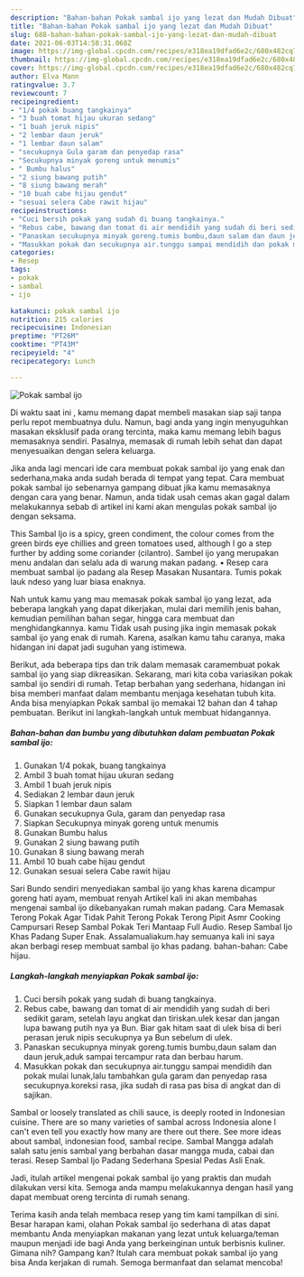 ```yaml
---
description: "Bahan-bahan Pokak sambal ijo yang lezat dan Mudah Dibuat"
title: "Bahan-bahan Pokak sambal ijo yang lezat dan Mudah Dibuat"
slug: 688-bahan-bahan-pokak-sambal-ijo-yang-lezat-dan-mudah-dibuat
date: 2021-06-03T14:58:31.068Z
image: https://img-global.cpcdn.com/recipes/e318ea19dfad6e2c/680x482cq70/pokak-sambal-ijo-foto-resep-utama.jpg
thumbnail: https://img-global.cpcdn.com/recipes/e318ea19dfad6e2c/680x482cq70/pokak-sambal-ijo-foto-resep-utama.jpg
cover: https://img-global.cpcdn.com/recipes/e318ea19dfad6e2c/680x482cq70/pokak-sambal-ijo-foto-resep-utama.jpg
author: Elva Mann
ratingvalue: 3.7
reviewcount: 7
recipeingredient:
- "1/4 pokak buang tangkainya"
- "3 buah tomat hijau ukuran sedang"
- "1 buah jeruk nipis"
- "2 lembar daun jeruk"
- "1 lembar daun salam"
- "secukupnya Gula garam dan penyedap rasa"
- "Secukupnya minyak goreng untuk menumis"
- " Bumbu halus"
- "2 siung bawang putih"
- "8 siung bawang merah"
- "10 buah cabe hijau gendut"
- "sesuai selera Cabe rawit hijau"
recipeinstructions:
- "Cuci bersih pokak yang sudah di buang tangkainya."
- "Rebus cabe, bawang dan tomat di air mendidih yang sudah di beri sedikit garam, setelah layu angkat dan tiriskan.ulek kesar dan jangan lupa bawang putih nya ya Bun. Biar gak hitam saat di ulek bisa di beri perasan jeruk nipis secukupnya ya Bun sebelum di ulek."
- "Panaskan secukupnya minyak goreng.tumis bumbu,daun salam dan daun jeruk,aduk sampai tercampur rata dan berbau harum."
- "Masukkan pokak dan secukupnya air.tunggu sampai mendidih dan pokak mulai lunak,lalu tambahkan gula garam dan penyedap rasa secukupnya.koreksi rasa, jika sudah di rasa pas bisa di angkat dan di sajikan."
categories:
- Resep
tags:
- pokak
- sambal
- ijo

katakunci: pokak sambal ijo 
nutrition: 215 calories
recipecuisine: Indonesian
preptime: "PT26M"
cooktime: "PT43M"
recipeyield: "4"
recipecategory: Lunch

---
```



![Pokak sambal ijo](https://img-global.cpcdn.com/recipes/e318ea19dfad6e2c/680x482cq70/pokak-sambal-ijo-foto-resep-utama.jpg)

Di waktu  saat ini , kamu memang dapat membeli masakan siap saji tanpa perlu repot membuatnya dulu. Namun, bagi anda yang ingin menyuguhkan masakan eksklusif pada orang tercinta, maka kamu memang lebih bagus memasaknya sendiri. Pasalnya, memasak di rumah lebih sehat dan dapat menyesuaikan dengan selera keluarga.

Jika anda lagi mencari ide cara membuat pokak sambal ijo yang enak dan sederhana,maka anda sudah berada di tempat yang tepat. Cara membuat pokak sambal ijo  sebenarnya gampang dibuat jika kamu memasaknya dengan cara yang benar. Namun, anda tidak usah cemas akan gagal dalam melakukannya 
sebab di artikel ini kami akan mengulas pokak sambal ijo dengan seksama.  

This Sambal Ijo is a spicy, green condiment, the colour comes from the green birds eye chillies and green tomatoes used, although I go a step further by adding some coriander (cilantro). Sambel ijo yang merupakan menu andalan dan selalu ada di warung makan padang. • Resep cara membuat sambal ijo padang ala Resep Masakan Nusantara. Tumis pokak lauk ndeso yang luar biasa enaknya.

Nah untuk kamu yang mau memasak pokak sambal ijo yang lezat, ada beberapa langkah yang dapat dikerjakan, mulai dari memilih jenis bahan, kemudian pemilihan bahan segar, hingga cara membuat dan menghidangkannya. kamu Tidak usah pusing jika ingin memasak pokak sambal ijo yang enak di rumah. Karena, asalkan kamu  tahu caranya, maka hidangan ini dapat jadi suguhan yang istimewa.

Berikut, ada beberapa tips dan trik dalam memasak caramembuat pokak sambal ijo yang siap dikreasikan. Sekarang, mari kita coba variasikan pokak sambal ijo sendiri di rumah. Tetap berbahan yang sederhana, hidangan ini bisa memberi manfaat dalam membantu menjaga kesehatan tubuh kita. Anda bisa menyiapkan Pokak sambal ijo memakai 12 bahan dan 4 tahap pembuatan. Berikut ini langkah-langkah untuk membuat hidangannya.

<!--inarticleads1-->

##### Bahan-bahan dan bumbu yang dibutuhkan dalam pembuatan Pokak sambal ijo:

1. Gunakan 1/4 pokak, buang tangkainya
1. Ambil 3 buah tomat hijau ukuran sedang
1. Ambil 1 buah jeruk nipis
1. Sediakan 2 lembar daun jeruk
1. Siapkan 1 lembar daun salam
1. Gunakan secukupnya Gula, garam dan penyedap rasa
1. Siapkan Secukupnya minyak goreng untuk menumis
1. Gunakan  Bumbu halus
1. Gunakan 2 siung bawang putih
1. Gunakan 8 siung bawang merah
1. Ambil 10 buah cabe hijau gendut
1. Gunakan sesuai selera Cabe rawit hijau


Sari Bundo sendiri menyediakan sambal ijo yang khas karena dicampur goreng hati ayam, membuat renyah Artikel kali ini akan membahas mengenai sambal ijo dikebanyakan rumah makan padang. Cara Memasak Terong Pokak Agar Tidak Pahit Terong Pokak Terong Pipit Asmr Cooking Campursari Resep Sambal Pokak Teri Mantaap Full Audio. Resep Sambal Ijo Khas Padang Super Enak. Assalamualiakum.hay semuanya kali ini saya akan berbagi resep membuat sambal ijo khas padang. bahan-bahan: Cabe hijau. 

<!--inarticleads2-->

##### Langkah-langkah menyiapkan Pokak sambal ijo:

1. Cuci bersih pokak yang sudah di buang tangkainya.
1. Rebus cabe, bawang dan tomat di air mendidih yang sudah di beri sedikit garam, setelah layu angkat dan tiriskan.ulek kesar dan jangan lupa bawang putih nya ya Bun. Biar gak hitam saat di ulek bisa di beri perasan jeruk nipis secukupnya ya Bun sebelum di ulek.
1. Panaskan secukupnya minyak goreng.tumis bumbu,daun salam dan daun jeruk,aduk sampai tercampur rata dan berbau harum.
1. Masukkan pokak dan secukupnya air.tunggu sampai mendidih dan pokak mulai lunak,lalu tambahkan gula garam dan penyedap rasa secukupnya.koreksi rasa, jika sudah di rasa pas bisa di angkat dan di sajikan.


Sambal or loosely translated as chili sauce, is deeply rooted in Indonesian cuisine. There are so many varieties of sambal across Indonesia alone I can&#39;t even tell you exactly how many are there out there. See more ideas about sambal, indonesian food, sambal recipe. Sambal Mangga adalah salah satu jenis sambal yang berbahan dasar mangga muda, cabai dan terasi. Resep Sambal Ijo Padang Sederhana Spesial Pedas Asli Enak. 

Jadi, itulah artikel mengenai  pokak sambal ijo  yang praktis dan mudah dilakukan versi kita. Semoga anda mampu melakukannya dengan hasil yang dapat membuat oreng tercinta di rumah senang. 

Terima kasih anda telah membaca resep yang tim kami tampilkan di sini. Besar harapan kami, olahan  Pokak sambal ijo sederhana di atas dapat membantu Anda menyiapkan makanan yang lezat untuk keluarga/teman maupun menjadi ide bagi Anda yang berkeinginan untuk berbisnis kuliner. Gimana nih? Gampang kan? Itulah cara membuat pokak sambal ijo yang bisa Anda kerjakan di rumah. Semoga bermanfaat dan selamat mencoba!

